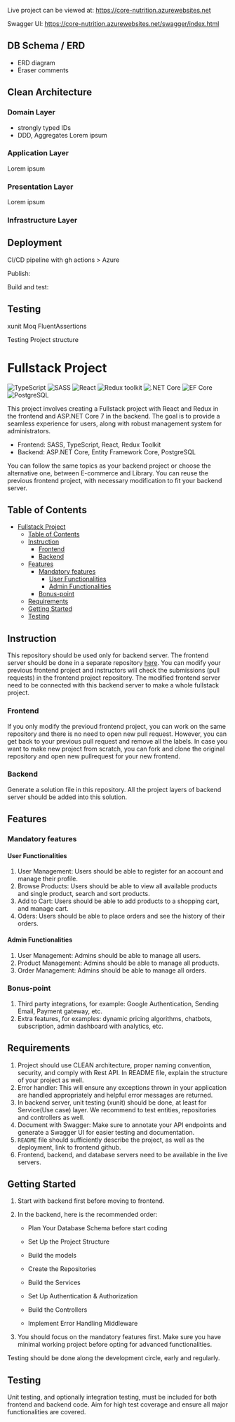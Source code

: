 Live project can be viewed at:
https://core-nutrition.azurewebsites.net

Swagger UI:
https://core-nutrition.azurewebsites.net/swagger/index.html

## DB Schema / ERD

- ERD diagram
- Eraser comments

## Clean Architecture

### Domain Layer

- strongly typed IDs
- DDD, Aggregates
  Lorem ipsum

### Application Layer

Lorem ipsum

### Presentation Layer

Lorem ipsum

### Infrastructure Layer

## Deployment

CI/CD pipeline with gh actions > Azure

Publish:

Build and test:

## Testing

xunit
Moq
FluentAssertions

Testing Project structure

# Fullstack Project

![TypeScript](https://img.shields.io/badge/TypeScript-v.4-green)
![SASS](https://img.shields.io/badge/SASS-v.4-hotpink)
![React](https://img.shields.io/badge/React-v.18-blue)
![Redux toolkit](https://img.shields.io/badge/Redux-v.1.9-brown)
![.NET Core](https://img.shields.io/badge/.NET%20Core-v.8-purple)
![EF Core](https://img.shields.io/badge/EF%20Core-v.8-cyan)
![PostgreSQL](https://img.shields.io/badge/PostgreSQL-v.16-drakblue)

This project involves creating a Fullstack project with React and Redux in the frontend and ASP.NET Core 7 in the backend. The goal is to provide a seamless experience for users, along with robust management system for administrators.

- Frontend: SASS, TypeScript, React, Redux Toolkit
- Backend: ASP.NET Core, Entity Framework Core, PostgreSQL

You can follow the same topics as your backend project or choose the alternative one, between E-commerce and Library. You can reuse the previous frontend project, with necessary modification to fit your backend server.

## Table of Contents

- [Fullstack Project](#fullstack-project)
  - [Table of Contents](#table-of-contents)
  - [Instruction](#instruction)
    - [Frontend](#frontend)
    - [Backend](#backend)
  - [Features](#features)
    - [Mandatory features](#mandatory-features)
      - [User Functionalities](#user-functionalities)
      - [Admin Functionalities](#admin-functionalities)
    - [Bonus-point](#bonus-point)
  - [Requirements](#requirements)
  - [Getting Started](#getting-started)
  - [Testing](#testing-1)

## Instruction

This repository should be used only for backend server. The frontend server should be done in a separate repository [here](https://github.com/Integrify-Finland/fs17-Frontend-project). You can modify your previous frontend project and instructors will check the submissions (pull requests) in the frontend project repository. The modified frontend server need to be connected with this backend server to make a whole fullstack project.

### Frontend

If you only modify the previoud frontend project, you can work on the same repository and there is no need to open new pull request. However, you can get back to your previous pull request and remove all the labels. In case you want to make new project from scratch, you can fork and clone the original repository and open new pullrequest for your new frontend.

### Backend

Generate a solution file in this repository. All the project layers of backend server should be added into this solution.

## Features

### Mandatory features

#### User Functionalities

1. User Management: Users should be able to register for an account and manage their profile.
2. Browse Products: Users should be able to view all available products and single product, search and sort products.
3. Add to Cart: Users should be able to add products to a shopping cart, and manage cart.
4. Oders: Users should be able to place orders and see the history of their orders.

#### Admin Functionalities

1. User Management: Admins should be able to manage all users.
2. Product Management: Admins should be able to manage all products.
3. Order Management: Admins should be able to manage all orders.

### Bonus-point

1. Third party integrations, for example: Google Authentication, Sending Email, Payment gateway, etc.
2. Extra features, for examples: dynamic pricing algorithms, chatbots, subscription, admin dashboard with analytics, etc.

## Requirements

1. Project should use CLEAN architecture, proper naming convention, security, and comply with Rest API. In README file, explain the structure of your project as well.
2. Error handler: This will ensure any exceptions thrown in your application are handled appropriately and helpful error messages are returned.
3. In backend server, unit testing (xunit) should be done, at least for Service(Use case) layer. We recommend to test entities, repositories and controllers as well.
4. Document with Swagger: Make sure to annotate your API endpoints and generate a Swagger UI for easier testing and documentation.
5. `README` file should sufficiently describe the project, as well as the deployment, link to frontend github.
6. Frontend, backend, and database servers need to be available in the live servers.

## Getting Started

1. Start with backend first before moving to frontend.
2. In the backend, here is the recommended order:

   - Plan Your Database Schema before start coding

   - Set Up the Project Structure

   - Build the models

   - Create the Repositories

   - Build the Services

   - Set Up Authentication & Authorization

   - Build the Controllers

   - Implement Error Handling Middleware

3. You should focus on the mandatory features first. Make sure you have minimal working project before opting for advanced functionalities.

Testing should be done along the development circle, early and regularly.

## Testing

Unit testing, and optionally integration testing, must be included for both frontend and backend code. Aim for high test coverage and ensure all major functionalities are covered.
